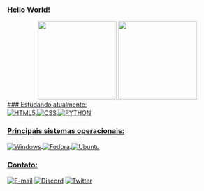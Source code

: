 ### Hello World!

<div align="center">
  <a href="https://github.com/rafaballerini">
  <img height="180em" src="https://github-readme-stats.vercel.app/api?username=igorpaula7&show_icons=true&theme=dracula&include_all_commits=true&count_private=true"/>
  <img height="180em" src="https://github-readme-stats.vercel.app/api/top-langs/?username=igorpaula7&layout=compact&langs_count=7&theme=dracula"/>
</div>
### Estudando atualmente:
<div style="display:inline_block">
  <img align="center" alt="HTML5" src="https://img.shields.io/badge/HTML5-E34F26?style=for-the-badge&logo=html5&logoColor=white">
  <img align="center" alt="CSS" src="https://img.shields.io/badge/CSS3-1572B6?style=for-the-badge&logo=css3&logoColor=white">
  <img align="center" alt="PYTHON" src="https://img.shields.io/badge/Python-14354C?style=for-the-badge&logo=python&logoColor=white">
</div>
 
### Principais sistemas operacionais:
<div style="display:inline_block">
  <img align="center" alt="Windows" src="https://img.shields.io/badge/Windows-0078D6?style=for-the-badge&logo=windows&logoColor=white">
  <img align="center" alt="Fedora" src="https://img.shields.io/badge/Fedora-294172?style=for-the-badge&logo=fedora&logoColor=white">
  <img align="center" alt="Ubuntu" src="https://img.shields.io/badge/Ubuntu-E95420?style=for-the-badge&logo=ubuntu&logoColor=white">
</div>

### Contato:
<div style="display:inline_block">
  <a href="mailto:igor.paula7@outlook.com"><img align="center" alt="E-mail" src="https://img.shields.io/badge/Microsoft_Outlook-0078D4?style=for-the-badge&logo=microsoft-outlook&logoColor=white" target="_blank"></a>
  <a href="https://www.instagram.com/igor.oliveira245/"><img align="center" alt="Discord" src="https://img.shields.io/badge/Instagram-E4405F?style=for-the-badge&logo=instagram&logoColor=white" target="_blank"></a>
  <a href="https://twitter.com/igoroliveira245"><img align="center" alt="Twitter" src="https://img.shields.io/badge/Twitter-1DA1F2?style=for-the-badge&logo=twitter&logoColor=white" target="_blank"></a>
  </div>
